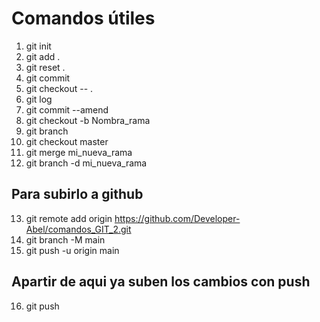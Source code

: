 # Comandos útiles

1. git init
2. git add .
3. git reset .
4. git commit
5. git checkout -- .
6. git log
7. git commit --amend
8. git checkout -b Nombra_rama
9. git branch
10. git checkout master
11. git merge mi_nueva_rama
12. git branch -d mi_nueva_rama

## Para subirlo a github
13. git remote add origin https://github.com/Developer-Abel/comandos_GIT_2.git
14. git branch -M main
15. git push -u origin main
## Apartir de aqui ya suben los cambios con push
16. git push